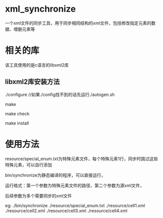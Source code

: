 # xml_synchronize
一个xml文件的同步工具，用于同步相同结构的xml文件，包括修改指定元素的数据、增删元素等

# 相关的库
该工具使用的是c语言的libxml2库

## libxml2库安装方法

./configure  //如果./config找不到的话先运行./autogen.sh

make

make check

make install

# 使用方法

resource/special_enum.txt为特殊元素文件，每个特殊元素1行，同步时跳过这些特殊元素，可以自行添加

bin/synchronize为静态编译的程序，可以直接运行，

运行格式：第一个参数为特殊元素文件的路径，第二个参数为源xml文件，

后续参数为多个需要同步的xml文件

eg: ./bin/synchronize ./resource/special_enum.txt ./resource/cell1.xml ./resource/cell2.xml ./resource/cell3.xml ./resource/cell4.xml
